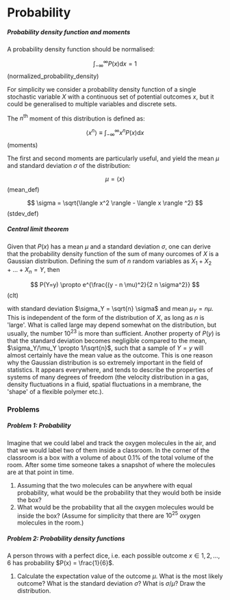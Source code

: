 # Probability

##### Probability density function and moments

A probability density function should be normalised:

$$
  \int_{-\infty}^{\infty} P(x) \mathrm{d}x = 1
$$ (normalized_probability_density)

For simplicity we consider a probability density function of a single stochastic variable $X$ with a continuous set of potential outcomes $x$, but it could be generalised to multiple variables and discrete sets.

The $n^\mathrm{th}$ moment of this distribution is defined as:

$$
  \langle x^n \rangle \equiv \int_{-\infty}^{\infty} x^n P(x) \mathrm{d}x
$$ (moments)

The first and second moments are particularly useful, and yield the mean $\mu$ and standard deviation $\sigma$ of the distribution:

$$
  \mu = \langle x \rangle
$$ (mean_def)

$$
  \sigma = \sqrt{\langle x^2 \rangle - \langle x \rangle ^2}
$$ (stdev_def)

##### Central limit theorem
Given that $P(x)$ has a mean $\mu$ and a standard deviation $\sigma$, one can derive that the probability density function of the sum of many ourcomes of $X$ is a Gaussian distribution. Defining the sum of $n$ random variables as $X_1 + X_2 + ... + X_n = Y$, then

$$
  P(Y=y) \propto e^{\frac{(y - n \mu)^2}{2 n \sigma^2}}
$$ (clt)

with standard deviation $\sigma_Y = \sqrt{n} \sigma$ and mean $\mu_Y = n \mu$. This is independent of the form of the distribution of $X$, as long as $n$ is 'large'. What is called large may depend somewhat on the distribution, but usually, the number $10^{23}$ is more than sufficient. Another property of $P(y)$ is that the standard deviation becomes negligible compared to the mean, $\sigma_Y/\mu_Y \propto 1/\sqrt{n}$, such that a sample of $Y=y$ will almost certainly have the mean value as the outcome. This is one reason why the Gaussian distribution is so extremely important in the field of statistics. It appears everywhere, and tends to describe the properties of systems of many degrees of freedom (the velocity distribution in a gas, density fluctuations in a fluid, spatial fluctuations in a membrane, the 'shape' of a flexible polymer etc.).


### Problems

##### Problem 1: Probability
Imagine that we could label and track the oxygen molecules in the air, and that we would label two of them inside a classroom. In the corner of the classroom is a box with a volume of about $0.1 \%$ of the total volume of the room. After some time someone takes a snapshot of where the molecules are at that point in time.
1. Assuming that the two molecules can be anywhere with equal probability, what would be the probability that they would both be inside the box?
2. What would be the probability that all the oxygen molecules would be inside the box? (Assume for simplicity that there are $10^{25}$ oxygen molecules in the room.)

##### Problem 2: Probability density functions
A person throws with a perfect dice, i.e. each possible outcome $x \in {1, 2, ..., 6}$ has probability $P(x) = \frac{1}{6}$.
1. Calculate the expectation value of the outcome $\mu$. What is the most likely outcome? What is the standard deviation $\sigma$? What is $\sigma/\mu$? Draw the distribution.
